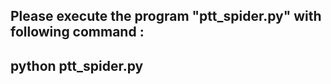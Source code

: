 Please execute the program "ptt_spider.py" with following command : 
---
python ptt_spider.py <URL>
---